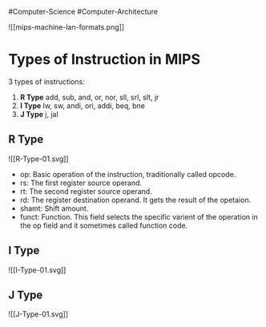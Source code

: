 #Computer-Science #Computer-Architecture 

![[mips-machine-lan-formats.png]]
# Types of Instruction in MIPS
3 types of instructions:
1. **R Type**
	add, sub, and, or, nor, sll, srl, slt, jr
2.  **I Type**
	lw, sw, andi, ori, addi, beq, bne
3. **J Type**
	j, jal

## R Type

![[R-Type-01.svg]]
- op: Basic operation of the instruction, traditionally called opcode.
- rs: The first register source operand.
- rt: The second register source operand.
- rd: The register destination operand. It gets the result of the opetaion.
- shamt: Shift amount.
- funct: Function. This field selects the specific varient of the operation in the op field and it sometimes called function code.

## I Type

![[I-Type-01.svg]]

## J Type

![[J-Type-01.svg]]
